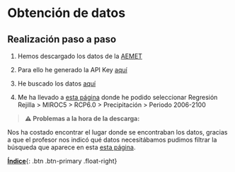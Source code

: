 # Obtención de datos

## Realización paso a paso

1. Hemos descargado los datos de la [AEMET](https://opendata.aemet.es/centrodedescargas/productosAEMET)

2. Para ello he generado la API Key [aquí](https://opendata.aemet.es/centrodedescargas/inicio)

3. He buscado los datos [aquí](https://opendata.aemet.es/centrodedescargas/productosAEMET)

4. Me ha llevado a [esta página](https://www.aemet.es/es/serviciosclimaticos/cambio_climat/datos_diarios?w=0&w2=0&cm=sdsm_rej&mo=MIROC5&es=RCP60&va=precip&pe=2006-2100&b=1) donde he podido seleccionar Regresión Rejilla > MIROC5 > RCP6.0 > Precipitación > Periodo 2006-2100

> **⚠️ Problemas a la hora de la descarga:**

Nos ha costado encontrar el lugar donde se encontraban los datos, gracias a que el profesor nos indicó qué datos necesitábamos pudimos filtrar la búsqueda que aparece en esta [esta página](https://www.aemet.es/es/serviciosclimaticos/cambio_climat/datos_diarios?w=0&w2=0&cm=sdsm_rej&mo=MIROC5&es=RCP60&va=precip&pe=2006-2100&b=1).

[**Índice**](../README.md){: .btn .btn-primary .float-right}
